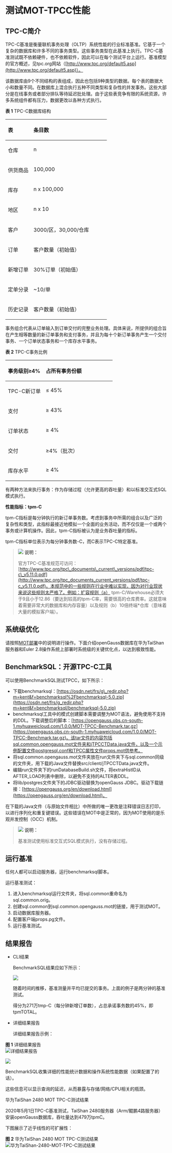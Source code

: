 # 测试MOT-TPCC性能<a name="ZH-CN_TOPIC_0289900962"></a>

## TPC-C简介<a name="zh-cn_topic_0283137680_zh-cn_topic_0280525151_section46845508"></a>

TPC-C基准是衡量联机事务处理（OLTP）系统性能的行业标准基准。它基于一个复杂的数据库和许多不同的事务类型。这些事务类型在此基准上执行。TPC-C基准测试既不依赖硬件，也不依赖软件，因此可以在每个测试平台上运行。基准模型的官方概述，见tpc.org网站（[http://www.tpc.org/default5.asp](http://www.tpc.org/default5.asp)）。

该数据库由9个不同结构的表组成，因此也包括9种类型的数据。每个表的数据大小和数量不同。在数据库上混合执行五种不同类型和复杂性的并发事务。这些大部分是在线事务或者部分排队等待延迟批处理。由于这些表竞争有限的系统资源，许多系统组件都有压力，数据更改以各种方式执行。

**表 1**  TPC-C数据库结构

<a name="zh-cn_topic_0283137680_zh-cn_topic_0280525151_table58783505"></a>
<table><thead align="left"><tr id="zh-cn_topic_0283137680_zh-cn_topic_0280525151_row35451093"><th class="cellrowborder" valign="top" width="25.25%" id="mcps1.2.3.1.1"><p id="zh-cn_topic_0283137680_zh-cn_topic_0280525151_p52966322"><a name="zh-cn_topic_0283137680_zh-cn_topic_0280525151_p52966322"></a><a name="zh-cn_topic_0283137680_zh-cn_topic_0280525151_p52966322"></a>表</p>
</th>
<th class="cellrowborder" valign="top" width="74.75%" id="mcps1.2.3.1.2"><p id="zh-cn_topic_0283137680_zh-cn_topic_0280525151_p62413679"><a name="zh-cn_topic_0283137680_zh-cn_topic_0280525151_p62413679"></a><a name="zh-cn_topic_0283137680_zh-cn_topic_0280525151_p62413679"></a>条目数</p>
</th>
</tr>
</thead>
<tbody><tr id="zh-cn_topic_0283137680_zh-cn_topic_0280525151_row22343220"><td class="cellrowborder" valign="top" width="25.25%" headers="mcps1.2.3.1.1 "><p id="zh-cn_topic_0283137680_zh-cn_topic_0280525151_p64970410"><a name="zh-cn_topic_0283137680_zh-cn_topic_0280525151_p64970410"></a><a name="zh-cn_topic_0283137680_zh-cn_topic_0280525151_p64970410"></a>仓库</p>
</td>
<td class="cellrowborder" valign="top" width="74.75%" headers="mcps1.2.3.1.2 "><p id="zh-cn_topic_0283137680_zh-cn_topic_0280525151_p28111864"><a name="zh-cn_topic_0283137680_zh-cn_topic_0280525151_p28111864"></a><a name="zh-cn_topic_0283137680_zh-cn_topic_0280525151_p28111864"></a>n</p>
</td>
</tr>
<tr id="zh-cn_topic_0283137680_zh-cn_topic_0280525151_row51680192"><td class="cellrowborder" valign="top" width="25.25%" headers="mcps1.2.3.1.1 "><p id="zh-cn_topic_0283137680_zh-cn_topic_0280525151_p25346055"><a name="zh-cn_topic_0283137680_zh-cn_topic_0280525151_p25346055"></a><a name="zh-cn_topic_0283137680_zh-cn_topic_0280525151_p25346055"></a>供货商品</p>
</td>
<td class="cellrowborder" valign="top" width="74.75%" headers="mcps1.2.3.1.2 "><p id="zh-cn_topic_0283137680_zh-cn_topic_0280525151_p39764537"><a name="zh-cn_topic_0283137680_zh-cn_topic_0280525151_p39764537"></a><a name="zh-cn_topic_0283137680_zh-cn_topic_0280525151_p39764537"></a>100,000</p>
</td>
</tr>
<tr id="zh-cn_topic_0283137680_zh-cn_topic_0280525151_row22336519"><td class="cellrowborder" valign="top" width="25.25%" headers="mcps1.2.3.1.1 "><p id="zh-cn_topic_0283137680_zh-cn_topic_0280525151_p64427591"><a name="zh-cn_topic_0283137680_zh-cn_topic_0280525151_p64427591"></a><a name="zh-cn_topic_0283137680_zh-cn_topic_0280525151_p64427591"></a>库存</p>
</td>
<td class="cellrowborder" valign="top" width="74.75%" headers="mcps1.2.3.1.2 "><p id="zh-cn_topic_0283137680_zh-cn_topic_0280525151_p51252392"><a name="zh-cn_topic_0283137680_zh-cn_topic_0280525151_p51252392"></a><a name="zh-cn_topic_0283137680_zh-cn_topic_0280525151_p51252392"></a>n x 100,000</p>
</td>
</tr>
<tr id="zh-cn_topic_0283137680_zh-cn_topic_0280525151_row58618348"><td class="cellrowborder" valign="top" width="25.25%" headers="mcps1.2.3.1.1 "><p id="zh-cn_topic_0283137680_zh-cn_topic_0280525151_p50465761"><a name="zh-cn_topic_0283137680_zh-cn_topic_0280525151_p50465761"></a><a name="zh-cn_topic_0283137680_zh-cn_topic_0280525151_p50465761"></a>地区</p>
</td>
<td class="cellrowborder" valign="top" width="74.75%" headers="mcps1.2.3.1.2 "><p id="zh-cn_topic_0283137680_zh-cn_topic_0280525151_p61194826"><a name="zh-cn_topic_0283137680_zh-cn_topic_0280525151_p61194826"></a><a name="zh-cn_topic_0283137680_zh-cn_topic_0280525151_p61194826"></a>n x 10</p>
</td>
</tr>
<tr id="zh-cn_topic_0283137680_zh-cn_topic_0280525151_row13882526"><td class="cellrowborder" valign="top" width="25.25%" headers="mcps1.2.3.1.1 "><p id="zh-cn_topic_0283137680_zh-cn_topic_0280525151_p50742801"><a name="zh-cn_topic_0283137680_zh-cn_topic_0280525151_p50742801"></a><a name="zh-cn_topic_0283137680_zh-cn_topic_0280525151_p50742801"></a>客户</p>
</td>
<td class="cellrowborder" valign="top" width="74.75%" headers="mcps1.2.3.1.2 "><p id="zh-cn_topic_0283137680_zh-cn_topic_0280525151_p16526188"><a name="zh-cn_topic_0283137680_zh-cn_topic_0280525151_p16526188"></a><a name="zh-cn_topic_0283137680_zh-cn_topic_0280525151_p16526188"></a>3000/区，30,000/仓库</p>
</td>
</tr>
<tr id="zh-cn_topic_0283137680_zh-cn_topic_0280525151_row14517968"><td class="cellrowborder" valign="top" width="25.25%" headers="mcps1.2.3.1.1 "><p id="zh-cn_topic_0283137680_zh-cn_topic_0280525151_p35104796"><a name="zh-cn_topic_0283137680_zh-cn_topic_0280525151_p35104796"></a><a name="zh-cn_topic_0283137680_zh-cn_topic_0280525151_p35104796"></a>订单</p>
</td>
<td class="cellrowborder" valign="top" width="74.75%" headers="mcps1.2.3.1.2 "><p id="zh-cn_topic_0283137680_zh-cn_topic_0280525151_p24916195"><a name="zh-cn_topic_0283137680_zh-cn_topic_0280525151_p24916195"></a><a name="zh-cn_topic_0283137680_zh-cn_topic_0280525151_p24916195"></a>客户数量（初始值）</p>
</td>
</tr>
<tr id="zh-cn_topic_0283137680_zh-cn_topic_0280525151_row22919169"><td class="cellrowborder" valign="top" width="25.25%" headers="mcps1.2.3.1.1 "><p id="zh-cn_topic_0283137680_zh-cn_topic_0280525151_p44513423"><a name="zh-cn_topic_0283137680_zh-cn_topic_0280525151_p44513423"></a><a name="zh-cn_topic_0283137680_zh-cn_topic_0280525151_p44513423"></a>新增订单</p>
</td>
<td class="cellrowborder" valign="top" width="74.75%" headers="mcps1.2.3.1.2 "><p id="zh-cn_topic_0283137680_zh-cn_topic_0280525151_p48817485"><a name="zh-cn_topic_0283137680_zh-cn_topic_0280525151_p48817485"></a><a name="zh-cn_topic_0283137680_zh-cn_topic_0280525151_p48817485"></a>30%订单（初始值）</p>
</td>
</tr>
<tr id="zh-cn_topic_0283137680_zh-cn_topic_0280525151_row36704181"><td class="cellrowborder" valign="top" width="25.25%" headers="mcps1.2.3.1.1 "><p id="zh-cn_topic_0283137680_zh-cn_topic_0280525151_p20248703"><a name="zh-cn_topic_0283137680_zh-cn_topic_0280525151_p20248703"></a><a name="zh-cn_topic_0283137680_zh-cn_topic_0280525151_p20248703"></a>定单分录</p>
</td>
<td class="cellrowborder" valign="top" width="74.75%" headers="mcps1.2.3.1.2 "><p id="zh-cn_topic_0283137680_zh-cn_topic_0280525151_p29532237"><a name="zh-cn_topic_0283137680_zh-cn_topic_0280525151_p29532237"></a><a name="zh-cn_topic_0283137680_zh-cn_topic_0280525151_p29532237"></a>~10/单</p>
</td>
</tr>
<tr id="zh-cn_topic_0283137680_zh-cn_topic_0280525151_row64463545"><td class="cellrowborder" valign="top" width="25.25%" headers="mcps1.2.3.1.1 "><p id="zh-cn_topic_0283137680_zh-cn_topic_0280525151_p54164681"><a name="zh-cn_topic_0283137680_zh-cn_topic_0280525151_p54164681"></a><a name="zh-cn_topic_0283137680_zh-cn_topic_0280525151_p54164681"></a>历史记录</p>
</td>
<td class="cellrowborder" valign="top" width="74.75%" headers="mcps1.2.3.1.2 "><p id="zh-cn_topic_0283137680_zh-cn_topic_0280525151_p25263058"><a name="zh-cn_topic_0283137680_zh-cn_topic_0280525151_p25263058"></a><a name="zh-cn_topic_0283137680_zh-cn_topic_0280525151_p25263058"></a>客户数量（初始值）</p>
</td>
</tr>
</tbody>
</table>

事务组合代表从订单输入到订单交付的完整业务处理。具体来说，所提供的组合旨在产生相等数量的新订单事务和支付事务，并且为每十个新订单事务产生一个交付事务、一个订单状态事务和一个库存水平事务。

**表 2**  TPC-C事务比例

<a name="zh-cn_topic_0283137680_zh-cn_topic_0280525151_table28940627"></a>
<table><thead align="left"><tr id="zh-cn_topic_0283137680_zh-cn_topic_0280525151_row54980168"><th class="cellrowborder" valign="top" width="35.35%" id="mcps1.2.3.1.1"><p id="zh-cn_topic_0283137680_zh-cn_topic_0280525151_p24208643"><a name="zh-cn_topic_0283137680_zh-cn_topic_0280525151_p24208643"></a><a name="zh-cn_topic_0283137680_zh-cn_topic_0280525151_p24208643"></a>事务级别≥4%</p>
</th>
<th class="cellrowborder" valign="top" width="64.64999999999999%" id="mcps1.2.3.1.2"><p id="zh-cn_topic_0283137680_zh-cn_topic_0280525151_p14743079"><a name="zh-cn_topic_0283137680_zh-cn_topic_0280525151_p14743079"></a><a name="zh-cn_topic_0283137680_zh-cn_topic_0280525151_p14743079"></a>占所有事务份额</p>
</th>
</tr>
</thead>
<tbody><tr id="zh-cn_topic_0283137680_zh-cn_topic_0280525151_row53338714"><td class="cellrowborder" valign="top" width="35.35%" headers="mcps1.2.3.1.1 "><p id="zh-cn_topic_0283137680_zh-cn_topic_0280525151_p25468615"><a name="zh-cn_topic_0283137680_zh-cn_topic_0280525151_p25468615"></a><a name="zh-cn_topic_0283137680_zh-cn_topic_0280525151_p25468615"></a>TPC-C新订单</p>
</td>
<td class="cellrowborder" valign="top" width="64.64999999999999%" headers="mcps1.2.3.1.2 "><p id="zh-cn_topic_0283137680_zh-cn_topic_0280525151_p49691924"><a name="zh-cn_topic_0283137680_zh-cn_topic_0280525151_p49691924"></a><a name="zh-cn_topic_0283137680_zh-cn_topic_0280525151_p49691924"></a>≤ 45%</p>
</td>
</tr>
<tr id="zh-cn_topic_0283137680_zh-cn_topic_0280525151_row44574134"><td class="cellrowborder" valign="top" width="35.35%" headers="mcps1.2.3.1.1 "><p id="zh-cn_topic_0283137680_zh-cn_topic_0280525151_p53735095"><a name="zh-cn_topic_0283137680_zh-cn_topic_0280525151_p53735095"></a><a name="zh-cn_topic_0283137680_zh-cn_topic_0280525151_p53735095"></a>支付</p>
</td>
<td class="cellrowborder" valign="top" width="64.64999999999999%" headers="mcps1.2.3.1.2 "><p id="zh-cn_topic_0283137680_zh-cn_topic_0280525151_p57575404"><a name="zh-cn_topic_0283137680_zh-cn_topic_0280525151_p57575404"></a><a name="zh-cn_topic_0283137680_zh-cn_topic_0280525151_p57575404"></a>≥ 43%</p>
</td>
</tr>
<tr id="zh-cn_topic_0283137680_zh-cn_topic_0280525151_row48416589"><td class="cellrowborder" valign="top" width="35.35%" headers="mcps1.2.3.1.1 "><p id="zh-cn_topic_0283137680_zh-cn_topic_0280525151_p29429676"><a name="zh-cn_topic_0283137680_zh-cn_topic_0280525151_p29429676"></a><a name="zh-cn_topic_0283137680_zh-cn_topic_0280525151_p29429676"></a>订单状态</p>
</td>
<td class="cellrowborder" valign="top" width="64.64999999999999%" headers="mcps1.2.3.1.2 "><p id="zh-cn_topic_0283137680_zh-cn_topic_0280525151_p34993588"><a name="zh-cn_topic_0283137680_zh-cn_topic_0280525151_p34993588"></a><a name="zh-cn_topic_0283137680_zh-cn_topic_0280525151_p34993588"></a>≥ 4%</p>
</td>
</tr>
<tr id="zh-cn_topic_0283137680_zh-cn_topic_0280525151_row46506838"><td class="cellrowborder" valign="top" width="35.35%" headers="mcps1.2.3.1.1 "><p id="zh-cn_topic_0283137680_zh-cn_topic_0280525151_p8957549"><a name="zh-cn_topic_0283137680_zh-cn_topic_0280525151_p8957549"></a><a name="zh-cn_topic_0283137680_zh-cn_topic_0280525151_p8957549"></a>交付</p>
</td>
<td class="cellrowborder" valign="top" width="64.64999999999999%" headers="mcps1.2.3.1.2 "><p id="zh-cn_topic_0283137680_zh-cn_topic_0280525151_p54472897"><a name="zh-cn_topic_0283137680_zh-cn_topic_0280525151_p54472897"></a><a name="zh-cn_topic_0283137680_zh-cn_topic_0280525151_p54472897"></a>≥4%（批次）</p>
</td>
</tr>
<tr id="zh-cn_topic_0283137680_zh-cn_topic_0280525151_row20494029"><td class="cellrowborder" valign="top" width="35.35%" headers="mcps1.2.3.1.1 "><p id="zh-cn_topic_0283137680_zh-cn_topic_0280525151_p49403654"><a name="zh-cn_topic_0283137680_zh-cn_topic_0280525151_p49403654"></a><a name="zh-cn_topic_0283137680_zh-cn_topic_0280525151_p49403654"></a>库存水平</p>
</td>
<td class="cellrowborder" valign="top" width="64.64999999999999%" headers="mcps1.2.3.1.2 "><p id="zh-cn_topic_0283137680_zh-cn_topic_0280525151_p42273072"><a name="zh-cn_topic_0283137680_zh-cn_topic_0280525151_p42273072"></a><a name="zh-cn_topic_0283137680_zh-cn_topic_0280525151_p42273072"></a>≥ 4%</p>
</td>
</tr>
</tbody>
</table>

有两种方法来执行事务：作为存储过程（允许更高的吞吐量）和以标准交互式SQL模式执行。

**性能指标：tpm-C**

tpm-C指标是每分钟执行的新订单事务数。考虑到事务中所需的组合以及广泛的复杂性和类型，此指标最接近地模拟一个全面的业务活动，而不仅仅是一个或两个事务或计算机操作。因此，tpm-C指标被认为是业务吞吐量的指标。

tpm-C指标单位表示为每分钟事务数-C，而C表示TPC-C特定基准。

>![](public_sys-resources/icon-note.gif) **说明：** 
>
>官方TPC-C基准规范可访问：[http://www.tpc.org/tpc\_documents\_current\_versions/pdf/tpc-c\_v5.11.0.pdf](http://www.tpc.org/tpc_documents_current_versions/pdf/tpc-c_v5.11.0.pdf)。本规范中的一些规则在行业中难以实现，因为对行业现状来说这些规则太严格了。例如：扩容规则（a） tpm-C/Warehouse必须大于9且小于12.86（要达到较高的tpm-C率，需要很高的仓库费率。这就意味着需要非常大的数据库和内存容量）以及规则（b）10倍终端\*仓库（意味着大量的模拟客户端）。

## 系统级优化<a name="zh-cn_topic_0283137680_zh-cn_topic_0280525151_section18956395"></a>

请按照[MOT部署](MOT部署.md)中的说明进行操作。下面介绍openGauss数据库在华为TaiShan服务器和Euler 2.8操作系统上部署时系统级的关键优化点，以达到极致性能。

## BenchmarkSQL：开源TPC-C工具<a name="zh-cn_topic_0283137680_zh-cn_topic_0280525151_section36389828"></a>

可以使用BenchmarkSQL测试TPCC，如下所示：

-   下载benchmarksql：[https://osdn.net/frs/g\_redir.php?m=kent&f=benchmarksql%2Fbenchmarksql-5.0.zip](https://osdn.net/frs/g_redir.php?m=kent&f=benchmarksql/benchmarksql-5.0.zip)
-   benchmarksql工具中的模式创建脚本需要调整为MOT语法，避免使用不支持的DDL。下载调整后的脚本：[https://opengauss.obs.cn-south-1.myhuaweicloud.com/1.0.0/MOT-TPCC-Benchmark.tar.gz](https://opengauss.obs.cn-south-1.myhuaweicloud.com/1.0.0/MOT-TPCC-Benchmark.tar.gz)。该tar文件的内容包括sql.common.opengauss.mot文件夹和jTPCCTData.java文件，以及一个示例配置文件postgresql.conf和TPCC属性文件props.mot供参考。
-   将sql.common.opengauss.mot文件夹放在run文件夹下与sql.common同级的文件夹，用下载的Java文件替换src/client/jTPCCTData.java文件。
-   编辑run文件夹下的runDatabaseBuild.sh文件，将extraHistID从AFTER\_LOAD列表中删除，以避免不支持的ALTER表DDL。
-   将lib/postgres文件夹下的JDBC驱动替换为openGauss JDBC。驱动下载链接：[https://opengauss.org/en/download.html](https://opengauss.org/en/download.html)。

在下载的Java文件（与原始文件相比）中所做的唯一更改是注释错误日志打印，以进行序列化和重复键错误。这些错误在MOT中是正常的，因为MOT使用的是乐观并发控制（OCC）机制。

>![](public_sys-resources/icon-note.gif) **说明：** 
>
>基准测试使用标准交互式SQL模式执行，没有存储过程。

## 运行基准<a name="zh-cn_topic_0283137680_zh-cn_topic_0280525151_section59073002"></a>

任何人都可以启动服务器，运行benchmarksql脚本。

运行基准测试：

1.  进入benchmarksql运行文件夹，将sql.common重命名为sql.common.orig。
2.  创建sql.common到sql.common.opengauss.mot的链接，用于测试MOT。
3.  启动数据库服务器。
4.  配置客户端props.pg文件。
5.  运行基准测试。

## 结果报告<a name="zh-cn_topic_0283137680_zh-cn_topic_0280525151_section61894973"></a>

-   CLI结果

    BenchmarkSQL结果应如下所示：

    ![](figures/zh-cn_image_0289899941.jpg)

    随着时间的推移，基准测量并平均已提交的事务。上面的例子是两分钟的基准测试。

    得分为271万tmp-C（每分钟新增订单数），占总承诺事务数的45%，即tpmTOTAL。

-   详细结果报告

    详细结果报告示例：


**图 1**  详细结果报告<a name="zh-cn_topic_0283137680_zh-cn_topic_0280525151_fig49333891"></a>  
![](figures/详细结果报告.png "详细结果报告")

![](figures/zh-cn_image_0289900100.png)

BenchmarkSQL收集详细的性能统计数据和操作系统性能数据（如果配置了的话）。

这些信息可以显示查询的延迟，从而暴露与存储/网络/CPU相关的瓶颈。

华为TaiShan 2480 MOT TPC-C测试结果

2020年5月1日TPC-C基准测试，TaiShan 2480服务器（Arm/鲲鹏4路服务器）安装openGauss数据库，吞吐量达到479万tpmC。

下图展示了近乎线性的可扩展性：

**图 2**  华为TaiShan 2480 MOT TPC-C测试结果<a name="zh-cn_topic_0283137680_zh-cn_topic_0280525151_fig6118042"></a>  
![](figures/华为TaiShan-2480-MOT-TPC-C测试结果.png "华为TaiShan-2480-MOT-TPC-C测试结果")

